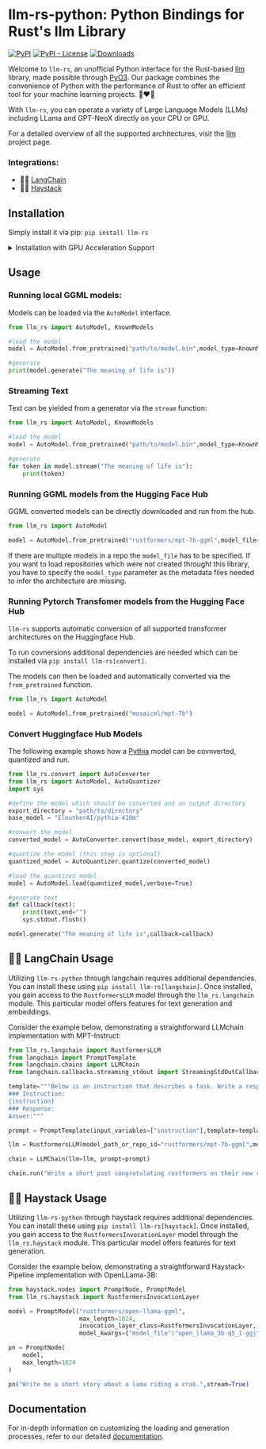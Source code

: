 # llm-rs-python: Python Bindings for Rust's llm Library

[![PyPI](https://img.shields.io/pypi/v/llm-rs)](https://pypi.org/project/llm-rs/)
[![PyPI - License](https://img.shields.io/pypi/l/llm-rs)](https://pypi.org/project/llm-rs/)
[![Downloads](https://static.pepy.tech/badge/llm-rs)](https://pepy.tech/project/llm-rs)

Welcome to `llm-rs`, an unofficial Python interface for the Rust-based [llm](https://github.com/rustformers/llm) library, made possible through [PyO3](https://github.com/PyO3/pyo3). Our package combines the convenience of Python with the performance of Rust to offer an efficient tool for your machine learning projects. 🐍❤️🦀

With `llm-rs`, you can operate a variety of Large Language Models (LLMs) including LLama and GPT-NeoX directly on your CPU or GPU. 

For a detailed overview of all the supported architectures, visit the [llm](https://github.com/rustformers/llm) project page. 

### Integrations:
* 🦜️🔗 [LangChain](https://github.com/hwchase17/langchain)
* 🌾🔱 [Haystack](https://github.com/deepset-ai/haystack)

## Installation

Simply install it via pip: `pip install llm-rs`

<details>
<summary>Installation with GPU Acceleration Support</summary>
<br>

`llm-rs` incorporates support for various GPU-accelerated backends to facilitate enhanced inference times. To enable GPU-acceleration the `use_gpu` parameter of your `SessionConfig` must be set to `True`. We distribute prebuilt binaries for the following operating systems and graphics APIs:

### MacOS (Using Metal)
For MacOS users, the Metal-supported version of `llm-rs` can be easily installed via pip:

`
pip install llm-rs-metal
`

### Windows/Linux (Using CUDA for Nvidia GPUs)
Due to the significant file size, CUDA-supported packages cannot be directly uploaded to `pip`. To install them, download the appropriate `*.whl` file from the latest [Release](https://github.com/LLukas22/llm-rs-python/releases/latest) and install it using pip as follows:

`
pip install [wheelname].whl
`

### Windows/Linux (Using OpenCL for All GPUs)

For universal GPU support on Windows and Linux, we offer an OpenCL-supported version. It can be installed via pip:

`
pip install llm-rs-opencl
`
</details>


## Usage
### Running local GGML models:
Models can be loaded via the `AutoModel` interface.

```python 
from llm_rs import AutoModel, KnownModels

#load the model
model = AutoModel.from_pretrained("path/to/model.bin",model_type=KnownModels.Llama)

#generate
print(model.generate("The meaning of life is"))
```

### Streaming Text
Text can be yielded from a generator via the `stream` function:
```python 
from llm_rs import AutoModel, KnownModels

#load the model
model = AutoModel.from_pretrained("path/to/model.bin",model_type=KnownModels.Llama)

#generate
for token in model.stream("The meaning of life is"):
    print(token)
```

### Running GGML models from the Hugging Face Hub
GGML converted models can be directly downloaded and run from the hub.
```python 
from llm_rs import AutoModel

model = AutoModel.from_pretrained("rustformers/mpt-7b-ggml",model_file="mpt-7b-q4_0-ggjt.bin")
```
If there are multiple models in a repo the `model_file` has to be specified.
If you want to load repositories which were not created throught this library, you have to specify the `model_type` parameter as the metadata files needed to infer the architecture are missing.

### Running Pytorch Transfomer models from the Hugging Face Hub
`llm-rs` supports automatic conversion of all supported transformer architectures on the Huggingface Hub. 

To run covnersions additional dependencies are needed which can be installed via `pip install llm-rs[convert]`.

The models can then be loaded and automatically converted via the `from_pretrained` function.

```python
from llm_rs import AutoModel

model = AutoModel.from_pretrained("mosaicml/mpt-7b")
```

### Convert Huggingface Hub Models

The following example shows how a [Pythia](https://huggingface.co/EleutherAI/pythia-410m) model can be covnverted, quantized and run.

```python
from llm_rs.convert import AutoConverter
from llm_rs import AutoModel, AutoQuantizer
import sys

#define the model which should be converted and an output directory
export_directory = "path/to/directory" 
base_model = "EleutherAI/pythia-410m"

#convert the model
converted_model = AutoConverter.convert(base_model, export_directory)

#quantize the model (this step is optional)
quantized_model = AutoQuantizer.quantize(converted_model)

#load the quantized model
model = AutoModel.load(quantized_model,verbose=True)

#generate text
def callback(text):
    print(text,end="")
    sys.stdout.flush()

model.generate("The meaning of life is",callback=callback)
```
## 🦜️🔗 LangChain Usage
Utilizing `llm-rs-python` through langchain requires additional dependencies. You can install these using `pip install llm-rs[langchain]`. Once installed, you gain access to the `RustformersLLM` model through the `llm_rs.langchain` module. This particular model offers features for text generation and embeddings.

Consider the example below, demonstrating a straightforward LLMchain implementation with MPT-Instruct:

```python
from llm_rs.langchain import RustformersLLM
from langchain import PromptTemplate
from langchain.chains import LLMChain
from langchain.callbacks.streaming_stdout import StreamingStdOutCallbackHandler

template="""Below is an instruction that describes a task. Write a response that appropriately completes the request.
### Instruction:
{instruction}
### Response:
Answer:"""

prompt = PromptTemplate(input_variables=["instruction"],template=template,)

llm = RustformersLLM(model_path_or_repo_id="rustformers/mpt-7b-ggml",model_file="mpt-7b-instruct-q5_1-ggjt.bin",callbacks=[StreamingStdOutCallbackHandler()])

chain = LLMChain(llm=llm, prompt=prompt)

chain.run("Write a short post congratulating rustformers on their new release of their langchain integration.")
```


## 🌾🔱 Haystack Usage
Utilizing `llm-rs-python` through haystack requires additional dependencies. You can install these using `pip install llm-rs[haystack]`. Once installed, you gain access to the `RustformersInvocationLayer` model through the `llm_rs.haystack` module. This particular model offers features for text generation.

Consider the example below, demonstrating a straightforward Haystack-Pipeline implementation with OpenLLama-3B:

```python
from haystack.nodes import PromptNode, PromptModel
from llm_rs.haystack import RustformersInvocationLayer

model = PromptModel("rustformers/open-llama-ggml",
                    max_length=1024,
                    invocation_layer_class=RustformersInvocationLayer,
                    model_kwargs={"model_file":"open_llama_3b-q5_1-ggjt.bin"})

pn = PromptNode(
    model,
    max_length=1024
)

pn("Write me a short story about a lama riding a crab.",stream=True)
```


## Documentation

For in-depth information on customizing the loading and generation processes, refer to our detailed [documentation](https://llukas22.github.io/llm-rs-python/).